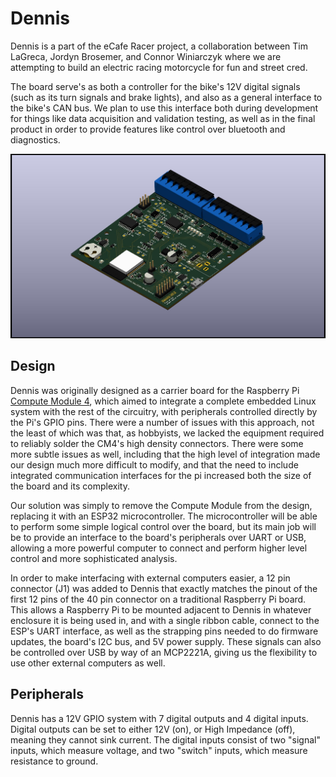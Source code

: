 # Dennis

Dennis is a part of the eCafe Racer project, a collaboration between Tim
LaGreca, Jordyn Brosemer, and Connor Winiarczyk where we are attempting to
build an electric racing motorcycle for fun and street cred.

The board serve's as both a controller for the bike's 12V digital signals
(such as its turn signals and brake lights), and also as a general interface
to the bike's CAN bus. We plan to use this interface both during development
for things like data acquisition and validation testing, as well as in the 
final product in order to provide features like control over bluetooth and
diagnostics.


![Isometric View](https://raw.githubusercontent.com/eCafe-Racer/Dennis/master/Documentation/0.2.1/3D-renders/iso.jpg)


## Design 

Dennis was originally designed as a carrier board for the Raspberry Pi
[Compute Module 4](https://www.raspberrypi.org/products/compute-module-4/?variant=raspberry-pi-cm4001000),
which aimed to integrate a complete embedded Linux system with the rest of the
circuitry, with peripherals controlled directly by the Pi's GPIO pins.
There were a number of issues with this approach, not the least of which was
that, as hobbyists, we lacked the equipment required to reliably solder the
CM4's high density connectors. There were some more subtle issues as well,
including that the high level of integration made our design much more
difficult to modify, and that the need to include integrated communication
interfaces for the pi increased both the size of the board and its complexity.

Our solution was simply to remove the Compute Module from the design, replacing
it with an ESP32 microcontroller. The microcontroller will be able to perform 
some simple logical control over the board, but its main job will be to provide
an interface to the board's peripherals over UART or USB, allowing a more
powerful computer to connect and perform higher level control and more
sophisticated analysis.  

In order to make interfacing with external computers easier, a 12 pin connector
(J1) was added to Dennis that exactly matches the pinout of the first 12
pins of the 40 pin connector on a traditional Raspberry Pi board. This allows
a Raspberry Pi to be mounted adjacent to Dennis in whatever enclosure it is 
being used in, and with a single ribbon cable, connect to the ESP's UART
interface, as well as the strapping pins needed to do firmware updates, the
board's I2C bus, and 5V power supply. These signals can also be controlled
over USB by way of an MCP2221A, giving us the flexibility to use other external
computers as well.


## Peripherals

Dennis has a 12V GPIO system with 7 digital outputs and 4 digital inputs.
Digital outputs can be set to either 12V (on), or High Impedance (off), meaning
they cannot sink current. The digital inputs consist of two "signal" inputs,
which measure voltage, and two "switch" inputs, which measure resistance to
ground.
